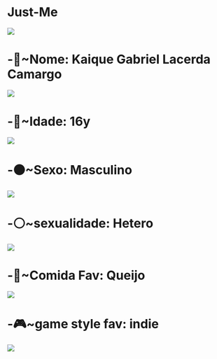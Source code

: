 # Just-Me
![](https://media2.giphy.com/media/mIg1Ik3KYxy0WylN3W/giphy.gif?cid=6c09b95277z5ubfw5yvvlk6wkpmn7e6q7h9jivb7y6l3yx5v&ep=v1_gifs_search&rid=giphy.gif&ct=g)
# -📛~Nome: Kaique Gabriel Lacerda Camargo
![](https://64.media.tumblr.com/6d4b1ece6a945fe9966f4346c6705567/8f144a3754bb04b9-b9/s540x810/7a21e3d1693ba36881d43c2cb977143f5dd18f6e.gif)
# -👴~Idade: 16y
![](https://www.maddymakesgames.com/articles/celeste_and_forgiveness/images/3.gif)
# -⚫~Sexo: Masculino
![](https://64.media.tumblr.com/452115a94309de388a764d1fd618c39f/tumblr_inline_p08wz4jeSI1qdiwz3_540.gif)
# -⚪~sexualidade: Hetero
![](https://media.tenor.com/CFST52puBgYAAAAd/hollow-knight.gif)
# -🥘~Comida Fav:  Queijo
![](https://steamuserimages-a.akamaihd.net/ugc/1826772585313072382/F5C8BB0F64C9028DA04A32FB3945BE031E3E3B05/)
# -🎮~game style fav: indie
![](https://media.tenor.com/g_jk1kI6mgkAAAAC/hollow-knight.gif)
